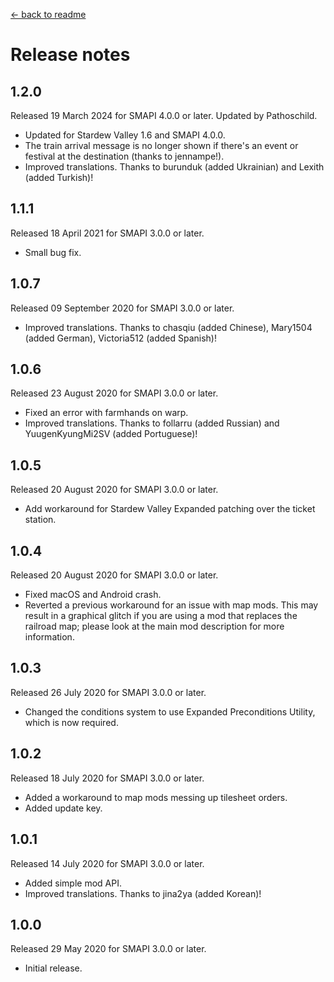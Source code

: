 ﻿[← back to readme](README.md)

# Release notes
## 1.2.0
Released 19 March 2024 for SMAPI 4.0.0 or later. Updated by Pathoschild.

- Updated for Stardew Valley 1.6 and SMAPI 4.0.0.
- The train arrival message is no longer shown if there's an event or festival at the destination (thanks to jennampe!).
- Improved translations. Thanks to burunduk (added Ukrainian) and Lexith (added Turkish)!

## 1.1.1
Released 18 April 2021 for SMAPI 3.0.0 or later.

- Small bug fix.

## 1.0.7
Released 09 September 2020 for SMAPI 3.0.0 or later.

- Improved translations. Thanks to chasqiu﻿ (added Chinese), Mary1504 (added German), Victoria512﻿ (added Spanish)!

## 1.0.6
Released 23 August 2020 for SMAPI 3.0.0 or later.

- Fixed an error with farmhands on warp.
- Improved translations. Thanks to follarru (added Russian) and YuugenKyungMi2SV﻿ (added Portuguese)!

## 1.0.5
Released 20 August 2020 for SMAPI 3.0.0 or later.

- Add workaround for Stardew Valley Expanded patching over the ticket station.

## 1.0.4
Released 20 August 2020 for SMAPI 3.0.0 or later.

- Fixed macOS and Android crash.
- Reverted a previous workaround for an issue with map mods. This may result in a graphical glitch if you are using a mod that replaces the railroad map; please look at the main mod description for more information.

## 1.0.3
Released 26 July 2020 for SMAPI 3.0.0 or later.

- Changed the conditions system to use Expanded Preconditions Utility, which is now required.

## 1.0.2
Released 18 July 2020 for SMAPI 3.0.0 or later.

- Added a workaround to map mods messing up tilesheet orders.
- Added update key.

## 1.0.1
Released 14 July 2020 for SMAPI 3.0.0 or later.

- Added simple mod API.
- Improved translations. Thanks to jina2ya (added Korean)!

## 1.0.0
Released 29 May 2020 for SMAPI 3.0.0 or later.

- Initial release.
